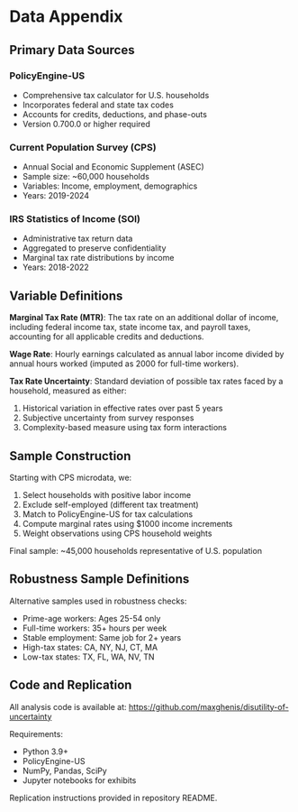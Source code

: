 # Data Appendix

## Primary Data Sources

### PolicyEngine-US
- Comprehensive tax calculator for U.S. households
- Incorporates federal and state tax codes
- Accounts for credits, deductions, and phase-outs
- Version 0.700.0 or higher required

### Current Population Survey (CPS)
- Annual Social and Economic Supplement (ASEC)
- Sample size: ~60,000 households
- Variables: Income, employment, demographics
- Years: 2019-2024

### IRS Statistics of Income (SOI)
- Administrative tax return data
- Aggregated to preserve confidentiality
- Marginal tax rate distributions by income
- Years: 2018-2022

## Variable Definitions

**Marginal Tax Rate (MTR)**: The tax rate on an additional dollar of income, including federal income tax, state income tax, and payroll taxes, accounting for all applicable credits and deductions.

**Wage Rate**: Hourly earnings calculated as annual labor income divided by annual hours worked (imputed as 2000 for full-time workers).

**Tax Rate Uncertainty**: Standard deviation of possible tax rates faced by a household, measured as either:
1. Historical variation in effective rates over past 5 years
2. Subjective uncertainty from survey responses
3. Complexity-based measure using tax form interactions

## Sample Construction

Starting with CPS microdata, we:
1. Select households with positive labor income
2. Exclude self-employed (different tax treatment)
3. Match to PolicyEngine-US for tax calculations
4. Compute marginal rates using \$1000 income increments
5. Weight observations using CPS household weights

Final sample: ~45,000 households representative of U.S. population

## Robustness Sample Definitions

Alternative samples used in robustness checks:
- Prime-age workers: Ages 25-54 only
- Full-time workers: 35+ hours per week
- Stable employment: Same job for 2+ years
- High-tax states: CA, NY, NJ, CT, MA
- Low-tax states: TX, FL, WA, NV, TN

## Code and Replication

All analysis code is available at: https://github.com/maxghenis/disutility-of-uncertainty

Requirements:
- Python 3.9+
- PolicyEngine-US
- NumPy, Pandas, SciPy
- Jupyter notebooks for exhibits

Replication instructions provided in repository README.
